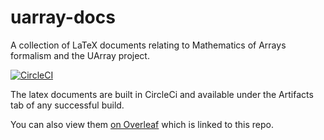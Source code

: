 # uarray-docs
A collection of LaTeX documents relating to Mathematics of Arrays formalism and the UArray project.


[![CircleCI](https://circleci.com/gh/Quansight-Labs/uarray-docs/tree/master.svg?style=svg)](https://circleci.com/gh/Quansight-Labs/uarray-docs/tree/master)


The latex documents are built in CircleCi and available under the Artifacts tab of any successful build. 

You can also view them [on Overleaf](https://v2.overleaf.com/read/fwvbzwwmkpyb) which is linked to this repo.
